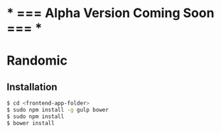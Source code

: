 # * === Alpha Version Coming Soon === *

Randomic
========

## Installation
```bash
$ cd <frontend-app-folder>
$ sudo npm install -g gulp bower
$ sudo npm install
$ bower install
```
